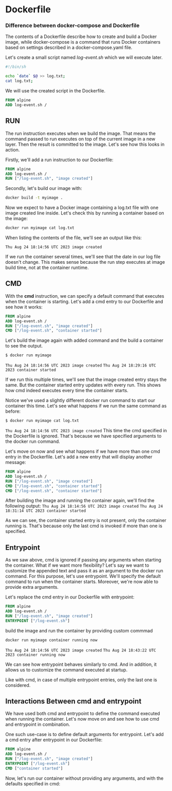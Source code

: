 # Dockerfile

### Difference between docker-compose and Dockerfile

The contents of a Dockerfile describe how to create and build a Docker image, while docker-compose is a command that runs Docker containers based on settings described in a docker-compose.yaml file.

Let's create a small script named *log-event.sh* which we will execute later.
```bash
#!/bin/sh

echo `date` $@ >> log.txt;
cat log.txt;
```

We will use the created script in the Dockerfile.
```Dockerfile
FROM alpine
ADD log-event.sh /
```
## RUN
The run instruction executes when we build the image. That means the command passed to run executes on top of the current image in a new layer. Then the result is committed to the image. Let's see how this looks in action.

Firstly, we'll add a run instruction to our Dockerfile:
```Dockerfile
FROM alpine
ADD log-event.sh /
RUN ["/log-event.sh", "image created"]
```

Secondly, let's build our image with:

```bash
docker build -t myimage .
```

Now we expect to have a Docker image containing a log.txt file with one image created line inside. Let's check this by running a container based on the image:

```bash
docker run myimage cat log.txt
```

When listing the contents of the file, we'll see an output like this:

`Thu Aug 24 18:14:56 UTC 2023 image created`

If we run the container several times, we'll see that the date in our log file doesn't change. This makes sense because the run step executes at image build time, not at the container runtime.

## CMD
With the **cmd** instruction, we can specify a default command that executes when the container is starting. Let's add a cmd entry to our Dockerfile and see how it works:
```Dockerfile
FROM alpine
ADD log-event.sh /
RUN ["/log-event.sh", "image created"]
CMD ["/log-event.sh", "container started"]
```
Let's build the image again with added command and the build a container to see the output.
```bash
$ docker run myimage
```
`Thu Aug 24 18:14:56 UTC 2023 image created`
`Thu Aug 24 18:29:16 UTC 2023 container started`

If we run this multiple times, we'll see that the image created entry stays the same. But the container started entry updates with every run. This shows how cmd indeed executes every time the container starts.

Notice we've used a slightly different docker run command to start our container this time. Let's see what happens if we run the same command as before:
```bash
$ docker run myimage cat log.txt
```
`Thu Aug 24 18:14:56 UTC 2023 image created`
This time the cmd specified in the Dockerfile is ignored. That's because we have specified arguments to the docker run command.

Let's move on now and see what happens if we have more than one cmd entry in the Dockerfile. Let's add a new entry that will display another message:
```Dockerfile
FROM alpine
ADD log-event.sh /
RUN ["/log-event.sh", "image created"]
CMD ["/log-event.sh", "container started"]
CMD ["/log-event.sh", "container started"]
```
After building the image and running the container again, we'll find the following output:
`Thu Aug 24 18:14:56 UTC 2023 image created`
`Thu Aug 24 18:31:14 UTC 2023 container started`

As we can see, the container started entry is not present, only the container running is. That's because only the last cmd is invoked if more than one is specified.

## Entrypoint
As we saw above, cmd is ignored if passing any arguments when starting the container. What if we want more flexibility? Let's say we want to customize the appended text and pass it as an argument to the docker run command. For this purpose, let's use entrypoint. We'll specify the default command to run when the container starts. Moreover, we're now able to provide extra arguments.

Let's replace the cmd entry in our Dockerfile with entrypoint:
```Dockerfile
FROM alpine
ADD log-event.sh /
RUN ["/log-event.sh", "image created"]
ENTRYPOINT ["/log-event.sh"]
```
build the image and run the container by providing custom commmad
```bash
docker run myimage container running now
```
`Thu Aug 24 18:14:56 UTC 2023 image created`
`Thu Aug 24 18:43:22 UTC 2023 container running now`

We can see how entrypoint behaves similarly to cmd. And in addition, it allows us to customize the command executed at startup.

Like with cmd, in case of multiple entrypoint entries, only the last one is considered.

## Interactions Between cmd and entrypoint
We have used both cmd and entrypoint to define the command executed when running the container. Let's now move on and see how to use cmd and entrypoint in combination.

One such use-case is to define default arguments for entrypoint. Let's add a cmd entry after entrypoint in our Dockerfile:

```Dockerfile
FROM alpine
ADD log-event.sh /
RUN ["/log-event.sh", "image created"]
ENTRYPOINT ["/log-event.sh"]
CMD ["container started"]
```
Now, let's run our container without providing any arguments, and with the defaults specified in cmd: